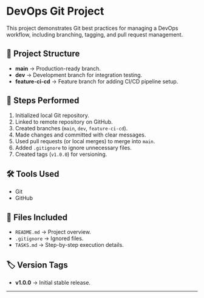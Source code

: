 # DevOps Git Project
This project demonstrates Git best practices for managing a DevOps workflow, including branching, tagging, and pull request management.

## 📌 Project Structure
- **main** → Production-ready branch.
- **dev** → Development branch for integration testing.
- **feature-ci-cd** → Feature branch for adding CI/CD pipeline setup.

## 🚀 Steps Performed
1. Initialized local Git repository.
2. Linked to remote repository on GitHub.
3. Created branches (`main`, `dev`, `feature-ci-cd`).
4. Made changes and committed with clear messages.
5. Used pull requests (or local merges) to merge into `main`.
6. Added `.gitignore` to ignore unnecessary files.
7. Created tags (`v1.0.0`) for versioning.

## 🛠 Tools Used
- Git
- GitHub

## 📂 Files Included
- `README.md` → Project overview.
- `.gitignore` → Ignored files.
- `TASKS.md` → Step-by-step execution details.

## 🏷 Version Tags
- **v1.0.0** → Initial stable release.

---
